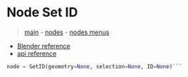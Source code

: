 # Node Set ID

> [main](../structure.md) - [nodes](nodes.md) - [nodes menus](nodes_menus.md)

- [Blender reference](https://docs.blender.org/manual/en/latest/modeling/geometry_nodes/geometry/set_id.html)
 - [api reference]({node.blender_python_ref})

```python
node = SetID(geometry=None, selection=None, ID=None)```
